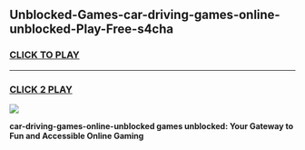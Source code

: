 
## Unblocked-Games-car-driving-games-online-unblocked-Play-Free-s4cha
<h3>
<a href="https://premium76.site?title=car-driving-games-online-unblocked&ref=10A">CLICK TO PLAY</a></h3>
<hr>

<h3>
<a href="https://premium76.site?title=car-driving-games-online-unblocked&ref=10A">CLICK 2 PLAY</a>
  
</h3>

<a href="https://premium76.site?title=car-driving-games-online-unblocked&ref=10A"><img src="https://clearcache.store/games.png"></a>


**car-driving-games-online-unblocked games unblocked: Your Gateway to Fun and Accessible Online Gaming**
